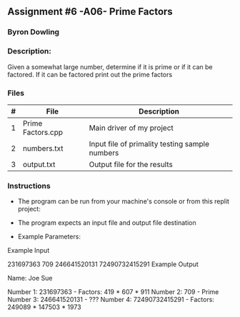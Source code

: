 ## Assignment #6 -A06- Prime Factors
### Byron Dowling
### Description:

Given a somewhat large number, determine if it is prime or if it can be factored. If it can be factored print out the prime factors

### Files

|   #   | File              | Description                                        |
| :---: | ---------------   | -------------------------------------------------- |
|   1   | Prime Factors.cpp | Main driver of my project                          |
|   2   | numbers.txt       | Input file of primality testing sample numbers     |
|   3   | output.txt        | Output file for the results                        |


### Instructions

- The program can be run from your machine's console or from this replit project: 
- The program expects an input file and output file destination

- Example Parameters:

Example Input

231697363
709
246641520131
72490732415291
Example Output

Name: Joe Sue

Number 1: 231697363 - Factors: 419 * 607 * 911
Number 2: 709 - Prime
Number 3: 246641520131 - ???
Number 4: 72490732415291 - Factors: 249089 * 147503 * 1973
